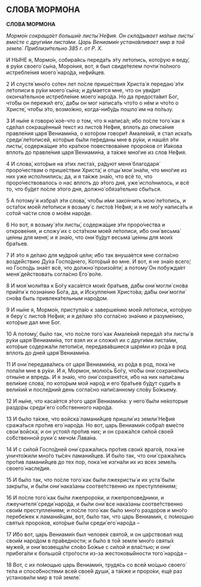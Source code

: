 ## СЛОВА́ МОРМО́НА

**СЛОВА́ МОРМО́НА**

_Мормо́н сокраща́ет больши́е листы́ Не́фия. Он скла́дывает ма́лые листы́ вме́сте с други́ми листа́ми. Царь Вениами́н устана́вливает мир в той земле́. Приблизи́тельно 385 г. от Р. Х._

И НЫ́НЕ я, Мормо́н, собира́ясь переда́ть э́ту ле́топись, кото́рую я веду́, в ру́ки своего́ сы́на, Моро́ния, вот, я был свиде́телем почти́ по́лного истребле́ния моего́ наро́да, нефи́йцев.

2 И спустя́ мно́го со́тен лет по́сле прише́ствия Христа́ я передаю́ э́ти ле́тописи в ру́ки моего́ сы́на; и ду́мается мне, что он уви́дит оконча́тельное истребле́ние моего́ наро́да. Но да предоста́вит Бог, что́бы он пережи́л его́, да́бы он мог написа́ть что́то о нём и что́то о Христе́, что́бы э́то, возмо́жно, когда́-нибу́дь пошло́ им на по́льзу.

3 И ны́не я говорю́ ко́е-что о том, что я написа́л; и́бо по́сле того́ как я сде́лал сокращённый текст из листо́в Не́фия, вплоть до описа́ния правле́ния царя́ Вениами́на, о кото́ром говори́т Амале́кий, я стал иска́ть среди́ ле́тописей, кото́рые бы́ли пе́реданы мне в ру́ки, и нашёл э́ти листы́, содержа́щие э́то кра́ткое повествова́ние проро́ков от Иа́кова вплоть до правле́ния царя́ Вениами́на, а та́кже мно́гие из слов Не́фия.

4 И слова́, кото́рые на э́тих листа́х, ра́дуют меня́ благодаря́ проро́чествам о прише́ствии Христа́; и отцы́ мои́ зна́ли, что мно́гие из них уже испо́лнились; да, и я та́кже зна́ю, что всё то, что проро́чествовалось о нас вплоть до э́того дня, уже́ испо́лнилось, и всё то, что бу́дет по́сле э́того дня, должно́ обяза́тельно сбы́ться.

5 А потому́ я избра́л э́ти слова́, что́бы и́ми зако́нчить мою́ ле́топись, и оста́ток мое́й ле́тописи я возьму́ с листо́в Не́фия; и я не мо́гу написа́ть и со́той ча́сти слов о моём наро́де.

6 Но вот, я возьму́ э́ти листы́, содержа́щие э́ти проро́чества и открове́ния, и сложу́ их с оста́тком мое́й ле́тописи, и́бо они́ весьма́ це́нны для меня́; и я зна́ю, что они́ бу́дут весьма́ це́нны для мои́х бра́тьев.

7 И э́то я де́лаю для му́дрой це́ли; и́бо так внуша́ется мне согла́сно возде́йствию Ду́ха Госпо́днего, Кото́рый во мне. И вот, я не зна́ю всего́; но Госпо́дь зна́ет всё, что должно́ произойти́; а потому́ Он побужда́ет меня́ де́йствовать согла́сно Его́ во́ле.

8 И моя́ моли́тва к Бо́гу каса́ется мои́х бра́тьев, да́бы они́ могли́ сно́ва прийти́ к позна́нию Бо́га, да, и Искупле́ния Христо́ва; да́бы они́ могли́ сно́ва быть привлека́тельным наро́дом.

9 И ны́не я, Мормо́н, приступа́ю к заверше́нию мое́й ле́тописи, кото́рую я беру́ с листо́в Не́фия; и я де́лаю э́то согла́сно зна́нию и разуме́нию, кото́рые дал мне Бог.

10 А потому́, бы́ло так, что по́сле того́ как Амале́кий переда́л э́ти листы́ в ру́ки царя́ Вениами́на, тот взял их и сложи́л их с други́ми листа́ми, кото́рые содержа́ли летопи́си, передава́вшиеся царя́ми из ро́да в род вплоть до дней царя́ Вениами́на.

11 И они́ передава́лись от царя́ Вениами́на, из ро́да в род, пока́ не попа́ли мне в ру́ки. И я, Мормон, молю́сь Бо́гу, что́бы они́ сохраня́лись отны́не и впредь. И я зна́ю, что они́ сохраня́тся, и́бо на них напи́саны вели́кие слова́, по кото́рым мой наро́д и его́ бра́тьев бу́дут суди́ть в вели́кий и после́дний день согла́сно напи́санному сло́ву Бо́жьему.

12 И ны́не, что каса́ется э́того царя́ Вениами́на: у него́ бы́ли не́которые раздо́ры среди́ его́ со́бственного наро́да.

13 И бы́ло та́кже, что войска́ ламани́йцев пришли́ из земли́ Не́фия сража́ться про́тив его́ наро́да. Но вот, царь Вениами́н собра́л вме́сте свои́ войска́, и он устоя́л про́тив них; и он сража́лся си́лой свое́й со́бственной руки́ с мечо́м Лава́на.

14 И с си́лой Госпо́дней они́ сража́лись про́тив свои́х враго́в, пока́ не уничто́жили мно́го ты́сяч ламани́йцев. И бы́ло так, что они́ сража́лись про́тив ламани́йцев до тех пор, пока́ не изгна́ли их из всех земе́ль своего́ насле́дия.

15 И бы́ло так, что по́сле того́ как бы́ли лжехристы́ и их уста́ бы́ли закры́ты, и бы́ли они́ нака́заны соотве́тственно их преступле́ниям;

16 И по́сле того́ как бы́ли лжепроро́ки, и лжепропове́дники, и лжеучителя́ среди́ наро́да, и бы́ли они́ все нака́заны соотве́тственно свои́м преступле́ниям; и по́сле того́ как бы́ло мно́го раздо́ров и мно́го перебе́жек к ламани́йцам, вот, бы́ло так, что царь Вениами́н, с по́мощью святы́х проро́ков, кото́рые бы́ли среди́ его́ наро́да –

17 И́бо вот, царь Вениами́н был челове́к свято́й, и он ца́рствовал над свои́м наро́дом в пра́ведности; и бы́ло в той земле́ мно́го святы́х муже́й, и они́ возвеща́ли сло́во Бо́жье с си́лой и вла́стью; и они́ прибега́ли к большо́й стро́гости из-за жестоковы́йности того́ наро́да –

18 Вот, с их по́мощью царь Вениами́н, трудя́сь со всей мо́щью своего́ те́ла и спосо́бностями всей свое́й души́, а та́кже и проро́ки, ещё раз установи́ли мир в той земле́.
